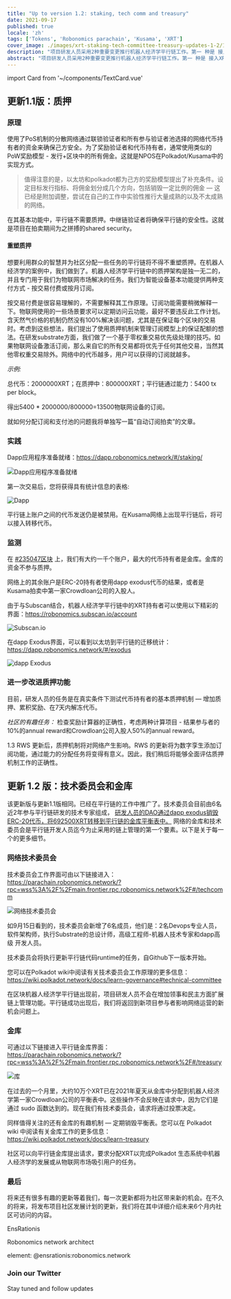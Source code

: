 ```yaml
---
title: "Up to version 1.2: staking, tech comm and treasury"
date: 2021-09-17
published: true
locale: 'zh'
tags: ['Tokens', 'Robonomics parachain', 'Kusama', 'XRT']
cover_image: ./images/xrt-staking-tech-committee-treasury-updates-1-2/113_Up_to_version_1_2_stakingtech_comm_treasury.jpg
description: "项目研发人员采用2种重要变更推行机器人经济学平行链工作。第一 种是 接入XRT质押泛函数，第二 种是启动第一个链上管理机制。"
abstract: "项目研发人员采用2种重要变更推行机器人经济学平行链工作。第一 种是 接入XRT质押泛函数，第二 种是启动第一个链上管理机制。"
---
```

import Card from '~/components/TextCard.vue'

## 更新1.1版：质押

### 原理

使用了PoS机制的分散网络通过联锁验证者和所有参与验证者池选择的网络代币持有者的资金来确保己方安全。为了奖励验证者和代币持有者，通常使用类似的PoW奖励模型 - 发行+区块中的所有佣金。这就是NPOS在Polkadot/Kusama中的实现方式。

> 值得注意的是，以太坊和polkadot都为己方的奖励模型提出了补充条件。设定目标发行指标、将佣金划分成几个方向，包括销毁一定比例的佣金 — 这已经是附加调整，尝试在自己的工作中实验性推行大量成熟的以及不太成熟的网络。

在其基本功能中，平行链不需要质押。中继链验证者将确保平行链的安全性。这就是项目在拍卖期间为之拼搏的shared security。

#### 重塑质押

想要利用群众的智慧并为社区分配一些任务的平行链将不得不重塑质押。在机器人经济学的案例中，我们做到了。机器人经济学平行链中的质押架构是独一无二的，并且专门用于我们为物联网市场解决的任务。我们为智能设备基本功能提供两种支付方式 - 按交易付费或按月订阅。

按交易付费是很容易理解的，不需要解释其工作原理。订阅功能需要稍微解释一下。物联网使用的一些场景要求可以定期访问云功能，最好不要违反此工作计划。含天然气价格的机制仍然没有100%解决该问题，尤其是在保证每个区块的交易时。考虑到这些想法，我们提出了使用质押机制来管理订阅模型上的保证配额的想法。在研发substrate方面，我们做了一个基于零权重交易优先级处理的技巧。如果物联网设备激活订阅，那么来自它的所有交易都将优先于任何其他交易，当然其他零权重交易除外。网络中的代币越多，用户可以获得的订阅就越多。

<Card>

*示例:*

总代币：2000000XRT；在质押中：800000XRT；平行链通过能力：5400 tx per block。

得出5400 * 2000000/800000=13500物联网设备的订阅。

</Card>

就如何分配订阅和支付池的问题我将单独写一篇“自动订阅拍卖”的文章。

### 实践

Dapp应用程序准备就绪：https://dapp.robonomics.network/#/staking/

![Dapp应用程序准备就绪](./images/xrt-staking-tech-committee-treasury-updates-1-2/image2.jpg)

第一次交易后，您将获得具有统计信息的表格:

![Dapp](./images/xrt-staking-tech-committee-treasury-updates-1-2/image4.jpg)

平行链上账户之间的代币发送仍是被禁用。在Kusama网络上出现平行链后，将可以接入转移代币。

### 监测

在 [#235047区块](https://robonomics.subscan.io/block/235047) 上，我们有大约一千个账户，最大的代币持有者是金库。金库的资金不参与质押。

网络上的其余账户是ERC-20持有者使用dapp exodus代币的结果，或者是Kusama拍卖中第一家Crowdloan公司的入股人。

由于与Subscan结合，机器人经济学平行链中的XRT持有者可以使用以下精彩的界面：https://robonomics.subscan.io/account

![Subscan.io](./images/xrt-staking-tech-committee-treasury-updates-1-2/image3.jpg)

在dapp Exodus界面，可以看到以太坊到平行链的迁移统计：https://dapp.robonomics.network/#/exodus

![dapp Exodus](./images/xrt-staking-tech-committee-treasury-updates-1-2/image6.jpg)

### 进一步改进质押功能

目前，研发人员的任务是在真实条件下测试代币持有者的基本质押机制 — 增加质押、累积奖励、在7天内解冻代币。

*社区的有趣任务：* 检查奖励计算器的正确性，考虑两种计算项目 - 结果参与者的10%的annual reward和Crowdloan公司入股人50%的annual reward。

1.3 RWS 更新后，质押机制将对网络产生影响。RWS 的更新将为数字孪生添加订阅功能，通过能力的分配任务将变得有意义。因此，我们稍后将能够全面评估质押机制工作的正确性。

## 更新 1.2 版：技术委员会和金库

该更新版与更新1.1版相同。已经在平行链的工作中推广了。技术委员会目前由6名近2年参与平行链研发的技术专家组成， [研发人员的DAO通过dapp exodus销毁ERC-20代币，将692500XRT转移到平行链的金库平衡表中。](https://etherscan.io/tx/0x6b9a9cbe7d21badf565ebce0fb50b865da8f5f784899db5fb455d1b276d14acf) 网络的金库和技术委员会是平行链开发人员迄今为止采用的链上管理的第一个要素。以下是关于每一个的更多细节。

### 网络技术委员会

技术委员会工作界面可由以下链接进入： https://parachain.robonomics.network/?rpc=wss%3A%2F%2Fmain.frontier.rpc.robonomics.network%2F#/techcomm

![网络技术委员会](./images/xrt-staking-tech-committee-treasury-updates-1-2/image5.jpg)

如9月15日看到的，技术委员会新增了6名成员，他们是：2名Devops专业人员，软件架构师，执行Substrate的总设计师，高级工程师-机器人技术专家和dapp高级 开发人员。

技术委员会将执行更新平行链代码runtime的任务，自Github下一版本开始。

您可以在Polkadot wiki中阅读有关技术委员会工作原理的更多信息： https://wiki.polkadot.network/docs/learn-governance#technical-committee

在区块机器人经济学平行链出现前，项目研发人员不会在增加领事和民主方面扩展链上管理功能。平行链成功出现后，我们将返回到新项目参与者影响网络运营的新机会问题上。

### 金库

可通过以下链接进入平行链金库界面： https://parachain.robonomics.network/?rpc=wss%3A%2F%2Fmain.frontier.rpc.robonomics.network%2F#/treasury

![库](./images/xrt-staking-tech-committee-treasury-updates-1-2/image1.jpg)

在过去的一个月里，大约10万个XRT已在2021年夏天从金库中分配到机器人经济学第一家Crowdloan公司的平衡表中。这些操作不会反映在请求中，因为它们是通过 sudo 函数达到的。现在我们有技术委员会，请求将通过投票决定。

同样值得关注的还有金库的有趣机制 — 定期销毁平衡表。您可以在 Polkadot wiki 中阅读有关金库工作的更多信息： https://wiki.polkadot.network/docs/learn-treasury

社区可以向平行链金库提出请求，要求分配XRT以完成Polkadot 生态系统中机器人经济学的发展或从物联网市场吸引用户的任务。

### 最后

将来还有很多有趣的更新等着我们，每一次更新都将为社区带来新的机会。在不久的将来，将发布项目社区发展计划的更新，我们将在其中详细介绍未来6个月内社区可访问的内容。

<Card :image="'/avatars/Sergei-Lonshakov.jpg'" :back="'transparent'" imageSize="big">

EnsRationis

Robonomics network architect

element: @ensrationis:robonomics.network

</Card>


<Card :icon="'/icons/icon-notification.png'" :link="'https://twitter.com/AIRA_Robonomics'">

### Join our Twitter

Stay tuned and follow updates

</Card>
